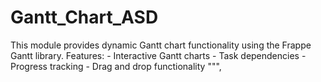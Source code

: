 # Gantt_Chart_ASD
This module provides dynamic Gantt chart functionality using the Frappe Gantt library.         Features:         - Interactive Gantt charts         - Task dependencies         - Progress tracking         - Drag and drop functionality     """,
